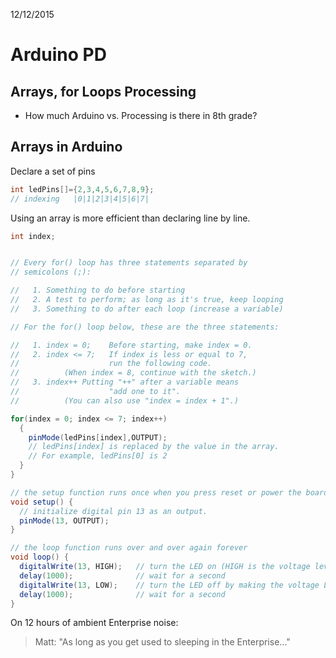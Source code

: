 12/12/2015

# Arduino PD
## Arrays, for Loops Processing

- How much Arduino vs. Processing is there in 8th grade?

## Arrays in Arduino
Declare a set of pins
```java
int ledPins[]={2,3,4,5,6,7,8,9};
// indexing   |0|1|2|3|4|5|6|7|
```
Using an array is more efficient than declaring line by line.

```java
int index;


// Every for() loop has three statements separated by
// semicolons (;):

//   1. Something to do before starting
//   2. A test to perform; as long as it's true, keep looping
//   3. Something to do after each loop (increase a variable)

// For the for() loop below, these are the three statements:

//   1. index = 0;    Before starting, make index = 0.
//   2. index <= 7;   If index is less or equal to 7,
//                    run the following code.
//			(When index = 8, continue with the sketch.)
//   3. index++	Putting "++" after a variable means
//                    "add one to it".
//			(You can also use "index = index + 1".)

for(index = 0; index <= 7; index++)
  {
    pinMode(ledPins[index],OUTPUT);
    // ledPins[index] is replaced by the value in the array.
    // For example, ledPins[0] is 2
  }
}
```

```java
// the setup function runs once when you press reset or power the board
void setup() {
  // initialize digital pin 13 as an output.
  pinMode(13, OUTPUT);
}

// the loop function runs over and over again forever
void loop() {
  digitalWrite(13, HIGH);   // turn the LED on (HIGH is the voltage level)
  delay(1000);              // wait for a second
  digitalWrite(13, LOW);    // turn the LED off by making the voltage LOW
  delay(1000);              // wait for a second
}
```
On 12 hours of ambient Enterprise noise: 
> Matt: "As long as you get used to sleeping in the Enterprise..."

